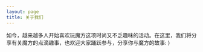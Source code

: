```yaml
---
layout: page
title: 关于我们
---
```


<p class="message">
  如今，越来越多人开始喜欢玩魔方这项时尚又不乏趣味的活动。在这里，我们将分享有关魔方的点滴趣事，也欢迎大家踊跃参与，分享你与魔方的故事: )
</p>


